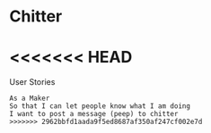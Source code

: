 # Chitter

<<<<<<< HEAD
=======
User Stories

```
As a Maker
So that I can let people know what I am doing  
I want to post a message (peep) to chitter
>>>>>>> 2962bbfd1aada9f5ed8687af350af247cf002e7d

